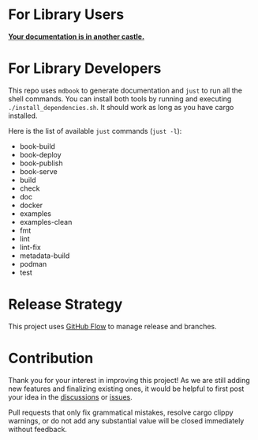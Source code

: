 # For Library Users
**[Your documentation is in another castle.](https://github.com/availproject/avail-rust/blob/main/client/Cargo.toml)**

# For Library Developers
This repo uses `mdbook` to generate documentation and `just` to run all the shell commands.
You can install both tools by running and executing `./install_dependencies.sh`. It should work as long as you have cargo installed.

Here is the list of available `just` commands (`just -l`):
- book-build
- book-deploy
- book-publish
- book-serve
- build
- check
- doc
- docker
- examples
- examples-clean
- fmt
- lint
- lint-fix
- metadata-build
- podman
- test

# Release Strategy
This project uses [GitHub Flow](https://www.alexhyett.com/git-flow-github-flow/) to manage release and branches.


# Contribution

Thank you for your interest in improving this project! As we are still adding
new features and finalizing existing ones, it would be helpful to first post
your idea in the
[discussions](https://github.com/availproject/avail-rust/discussions) or
[issues](https://github.com/availproject/avail-rust/issues).

Pull requests that only fix grammatical mistakes, resolve cargo clippy warnings,
or do not add any substantial value will be closed immediately without feedback.
